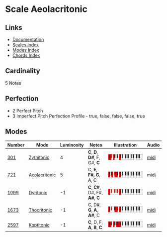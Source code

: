 # Scale Aeolacritonic

## Links

- [Documentation](README.md)
- [Scales Index](Scales.md)
- [Modes Index](Modes.md)
- [Chords Index](Chords.md)

## Cardinality

5 Notes

## Perfection

- 2 Perfect Pitch
- 3 Imperfect Pitch
Perfection Profile - true, false, false, false, true

## Modes

| Number | Mode | Luminosity | Notes | Illustration | Audio |
|--------|------|------------|-------|--------------|-------|
| [301](https://ianring.com/musictheory/scales/301) | [Zythitonic](ModeZythitonic.md) | 4 | **C**, **D**, **D#**, F, G#, **C** | ![CNaturalZythitonic](ModeCNaturalZythitonic.png) | [midi](https://github.com/edipermadi/music/blob/main/docs/ModeCNaturalZythitonic.mid?raw=true) | 
| [721](https://ianring.com/musictheory/scales/721) | [Aeolacritonic](ModeAeolacritonic.md) | 5 | C, **E**, **F#**, **G**, A, C | ![CNaturalAeolacritonic](ModeCNaturalAeolacritonic.png) | [midi](https://github.com/edipermadi/music/blob/main/docs/ModeCNaturalAeolacritonic.mid?raw=true) | 
| [1099](https://ianring.com/musictheory/scales/1099) | [Dyritonic](ModeDyritonic.md) | -1 | **C**, **C#**, D#, F#, **A#**, **C** | ![CNaturalDyritonic](ModeCNaturalDyritonic.png) | [midi](https://github.com/edipermadi/music/blob/main/docs/ModeCNaturalDyritonic.mid?raw=true) | 
| [1673](https://ianring.com/musictheory/scales/1673) | [Thocritonic](ModeThocritonic.md) | -1 | C, D#, **G**, **A**, **A#**, C | ![CNaturalThocritonic](ModeCNaturalThocritonic.png) | [midi](https://github.com/edipermadi/music/blob/main/docs/ModeCNaturalThocritonic.mid?raw=true) | 
| [2597](https://ianring.com/musictheory/scales/2597) | [Koptitonic](ModeKoptitonic.md) | -1 | **C**, D, F, **A**, **B**, **C** | ![CNaturalKoptitonic](ModeCNaturalKoptitonic.png) | [midi](https://github.com/edipermadi/music/blob/main/docs/ModeCNaturalKoptitonic.mid?raw=true) | 
